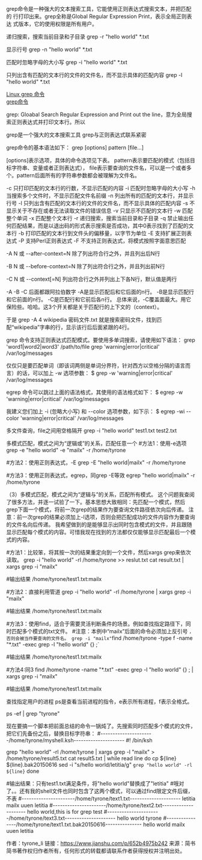 
grep命令是一种强大的文本搜索工具，它能使用正则表达式搜索文本，并把匹配的 行打印出来。grep全称是Global Regular Expression Print，表示全局正则表达 式版本，它的使用权限是所有用户。





递归搜索，搜索当前目录和子目录
grep -r "hello world" *.txt

显示行号
grep -n "hello world" *.txt

匹配时忽略字母的大小写
grep -i "hello world" *.txt

只列出含有匹配的文本行的文件的文件名，而不显示具体的匹配内容
grep -l "hello world" *.txt




[Linux grep 命令](https://www.runoob.com/linux/linux-comm-grep.html)  
[grep命令](http://intetnet.github.io/html/grep.1.html)



grep: Gloabal Search Regular Expression and Print out the line，意为全局搜索正则表达式并打印文本行。所以

grep是一个强大的文本搜索工具
grep与正则表达式联系紧密

grep命令的基本语法如下：
grep [options] pattern [file...]

[options]表示选项，具体的命令选项见下表。
pattern表示要匹配的模式（包括目标字符串、变量或者正则表达式），
file表示要查询的文件名，可以是一个或者多个。pattern后面所有的字符串参数都会被理解为文件名。


-c  只打印匹配的文本行的行数，不显示匹配的内容
-i  匹配时忽略字母的大小写
-h  当搜索多个文件时，不显示匹配文件名前缀
-n  列出所有的匹配的文本行，并显示行号
-l  只列出含有匹配的文本行的文件的文件名，而不显示具体的匹配内容
-s  不显示关于不存在或者无法读取文件的错误信息
-v  只显示不匹配的文本行
-w  匹配整个单词
-x  匹配整个文本行
-r  递归搜索，搜索当前目录和子目录
-q  禁止输出任何匹配结果，而是以退出码的形式表示搜索是否成功，其中0表示找到了匹配的文本行
-b  打印匹配的文本行到文件头的偏移量，以字节为单位
-E  支持扩展正则表达式
-P  支持Perl正则表达式
-F  不支持正则表达式，将模式按照字面意思匹配

-A N 或 --after-context=N
除了列出符合行之外，并且列出后N行

-B N 或 --before-context=N
除了列出符合行之外，并且列出前N行

-C N 或 --context[=N]
列出符合行之外并列出上下各N行，默认值是两行



-A -B -C 后面都跟阿拉伯数字
-A是显示匹配后和它后面的n行。
-B是显示匹配行和它前面的n行。
-C是匹配行和它前后各n行。
总体来说，-C覆盖面最大。用它保险些。哈哈。这3个开关都是关于匹配行的上下文的（context）。

于是
  grep -A 4 wikipedia 密码文件.txt 
就是搜索密码文件，找到匹配“wikipedia”字串的行，显示该行后后面紧跟的4行。




grep 命令支持正则表达式匹配模式。要使用多单词搜索，请使用如下语法：
grep 'word1\|word2\|word3' /path/to/file
grep 'warning\|error\|critical' /var/log/messages

仅仅只是要匹配单词（即该词两侧是单词分界符，针对西方以空格分隔的语言而言）的话，可以加上 -w 选项参数：
$ grep -w 'warning\|error\|critical' /var/log/messages

egrep 命令可以跳过上面的语法格式，其使用的语法格式如下：
$ egrep -w 'warning|error|critical' /var/log/messages

我建义您们加上 -i (忽略大小写) 和 --color 选项参数，如下示：
$ egrep -wi --color 'warning|error|critical' /var/log/messages

多文件查询，file之间用空格隔开
grep -i "hello world" test1.txt test2.txt


多模式匹配，模式之间为“逻辑或”的关系，匹配任意一个
#方法1：使用-e选项
grep -e "hello world" -e "mailx" -r /home/tyrone

#方法2：使用正则表达式，-E
grep -E "hello world|mailx" -r /home/tyrone

#方法3：使用正则表达式，egrep，同grep -E等效
egrep "hello world|mailx" -r /home/tyrone

（3）多模式匹配，模式之间为“逻辑与”的关系，匹配所有模式。
这个问题我查阅了很多方法，并逐一试验了一下。基本思想大致相同：先匹配一个模式，然后grep下面一个模式，将前一次grep的结果作为要查询文件路径依次向后传递。
注意：前一次grep的结果必须加上-l选项，否则会把匹配成功的文件内容作为要查询的文件名向后传递。
我希望做到的是能够显示出同时包含模式的文件，并且跟随显示匹配每个模式的内容。可惜我现在找到的方法都仅仅能够显示匹配最后一个模式的内容。

#方法1：比较笨，将其按一次的结果重定向到一个文件，然后xargs grep来依次读取。
grep -i "hello world" -rl /home/tyrone >> reslut.txt
cat result.txt | xargs grep -i "mailx" 

#输出结果
/home/tyrone/test1.txt:mailx

#方法2：直接利用管道
grep -i "hello world" -rl /home/tyrone | xargs grep -i "mailx"

#输出结果
/home/tyrone/test1.txt:mailx

#方法3：使用find，适合于需要灵活判断条件的场景。例如查找指定路径下，同时匹配多个模式的txt文件。
#注意：本例中“mailx”后面的命令必须加上反引号 ` ，否则会被当作要查询的文件名。
grep -i "mailx" `find /home/tyrone -type f -name "*.txt" -exec grep -l "hello world"  {} \;`

#输出结果
/home/tyrone/test1.txt:mailx

#方法4:同3
find /home/tyrone -name "*.txt" -exec grep -l "hello world" {} \; | xargs grep -i "mailx"

#输出结果
/home/tyrone/test1.txt:mailx

查找指定用户的进程
ps是查看当前进程的指令，e表示所有进程，f表示全格式。

ps -ef | grep "tyrone"


现在要搞一个脚本把前面总结的命令一锅炖了。先搜索同时匹配多个模式的文件，把它们先备份之后，替换目标字符串：
#----------------------/home/tyrone/myshell.ksh---------------------
#! /bin/ksh

grep "hello world" -rl /home/tyrone | xargs grep -l "mailx" > /home/tyrone/result5.txt
cat result5.txt | while read line
do
    cp ${line} ${line}.bak20150616
    sed -i "s/hello world/letitia/g" `grep "hello world" -rl ${line}`
done

#输出结果：只有test1.txt满足条件，将"hello world"替换成了"letitia"
#哦对了。。还有我的shell文件也同时包含了这两个模式，可以通过find限定文件后缀，不表
#----------------------/home/tyrone/text1.txt---------------------
letitia
mailx
uuen
letitia
#----------------------/home/tyrone/text2.txt---------------------
hello world,this is for grep test 
#----------------------/home/tyrone/text3.txt---------------------
hello world
tyrone
#----------------/home/tyrone/text1.txt.bak20150616---------------
hello world
mailx
uuen
letitia

作者：tyrone_li
链接：https://www.jianshu.com/p/652b4975b242
来源：简书
简书著作权归作者所有，任何形式的转载都请联系作者获得授权并注明出处。



